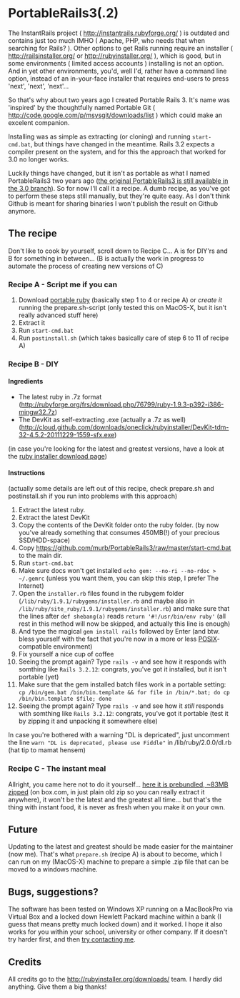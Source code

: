 # PortableRails3(.2)

The InstantRails project ( http://instantrails.rubyforge.org/ ) is outdated and contains just too much IMHO ( Apache, PHP, who needs that when searching for Rails? ). Other options to get Rails running require an installer ( http://railsinstaller.org/ or http://rubyinstaller.org/ ), which is good, but in some environments ( limited access accounts ) installing is not an option. And in yet other environments, you'd, well I'd, rather have a command line option, instead of an in-your-face installer that requires end-users to press 'next', 'next', 'next'...

So that's why about two years ago I created Portable Rails 3. It's name was 'inspired' by the thoughtfully named Portable Git ( http://code.google.com/p/msysgit/downloads/list ) which could make an excelent companion.

Installing was as simple as extracting (or cloning) and running `start-cmd.bat`, but things have changed in the meantime. Rails 3.2 expects a compiler present on the system, and for this the approach that worked for 3.0 no longer works.

Luckily things have changed, but it isn't as portable as what I named PortableRails3 two years ago ([the original PortableRails3 is still available in the 3.0 branch](https://github.com/murb/PortableRails3/tree/3.0)). So for now I'll call it a recipe. A dumb recipe, as you've got to perform these steps still manually, but they're quite easy. As I don't think Github is meant for sharing binaries I won't publish the result on Github anymore.

## The recipe

Don't like to cook by yourself, scroll down to Recipe C... A is for DIY'rs and B for something in between... (B is actually the work in progress to automate the process of creating new versions of C)

### Recipe A - Script me if you can

1. Download [portable ruby](https://www.box.com/s/7o1sqrvqey1t9ii4hv28) (basically step 1 to 4 or recipe A) or *create it* running the prepare.sh-script (only tested this on MacOS-X, but it isn't really advanced stuff here)
2. Extract it
3. Run `start-cmd.bat`
4. Run `postinstall.sh` (which takes basically care of step 6 to 11 of recipe A)

### Recipe B - DIY

#### Ingredients

- The latest ruby in .7z format (http://rubyforge.org/frs/download.php/76799/ruby-1.9.3-p392-i386-mingw32.7z)
- The DevKit as self-extracting .exe (actually a .7z as well) (http://cloud.github.com/downloads/oneclick/rubyinstaller/DevKit-tdm-32-4.5.2-20111229-1559-sfx.exe)

(in case you're looking for the latest and greatest versions, have a look at the [ruby installer download page](http://rubyinstaller.org/downloads/))

#### Instructions

(actually some details are left out of this recipe, check prepare.sh and postinstall.sh if you run into problems with this approach)

1. Extract the latest ruby.
2. Extract the latest DevKit
3. Copy the contents of the DevKit folder onto the ruby folder. (by now you've already something that consumes 450MB(!) of your precious SSD/HDD-space)
4. Copy https://github.com/murb/PortableRails3/raw/master/start-cmd.bat to the main dir.
5. Run `start-cmd.bat`
6. Make sure docs won't get installed `echo gem: --no-ri --no-rdoc > ~/.gemrc` (unless you want them, you can skip this step, I prefer The Internet)
7. Open the `installer.rb` files found in the rubygem folder (`/lib/ruby/1.9.1/rubygems/installer.rb` and maybe also in `/lib/ruby/site_ruby/1.9.1/rubygems/installer.rb`) and make sure that the lines after `def shebang(a)` reads `return '#!/usr/bin/env ruby'` (all rest in this method will now be skipped, and actually this line is enough)
8. And type the magical `gem install rails` followed by Enter (and btw. bless yourself with the fact that you're now in a more or less [POSIX](http://en.wikipedia.org/wiki/POSIX)-compatible environment)
9. Fix yourself a nice cup of coffee
10. Seeing the prompt again? Type `rails -v` and see how it responds with somthing like `Rails 3.2.12`: congrats, you've got it installed, but it isn't portable (yet)
11. Make sure that the gem installed batch files work in a portable setting: `cp /bin/gem.bat /bin/bin.template && for file in /bin/*.bat; do cp /bin/bin.template $file; done`
12. Seeing the prompt again? Type `rails -v` and see how it *still* responds with somthing like `Rails 3.2.12`: congrats, you've got it portable (test it by zipping it and unpacking it somewhere else)

In case you're bothered with a warning "DL is depricated", just uncomment the line `warn "DL is deprecated, please use Fiddle"` in /lib/ruby/2.0.0/dl.rb (hat tip to mamat hensem)

### Recipe C - The instant meal

Allright, you came here not to do it yourself... [here it is prebundled, ~83MB zipped](https://www.box.com/s/7o1sqrvqey1t9ii4hv28) (on box.com, in just plain old zip so you can really extract it anywhere), it won't be the latest and the greatest all time... but that's the thing with instant food, it is never as fresh when you make it on your own.

## Future

Updating to the latest and greatest should be made easier for the maintainer (now me). That's what `prepare.sh` (recipe A) is about to become, which I can run on my (MacOS-X) machine to prepare a simple .zip file that can be moved to a windows machine.

## Bugs, suggestions?

The software has been tested on Windows XP running on a MacBookPro via Virtual Box and a locked down Hewlett Packard machine within a bank (I guess that means pretty much locked down) and it worked. I hope it also works for you within your school, university or other company. If it doesn't try harder first, and then [try contacting me](http://murb.nl/contact).

## Credits

All credits go to the http://rubyinstaller.org/downloads/ team. I hardly did anything. Give them a big thanks!